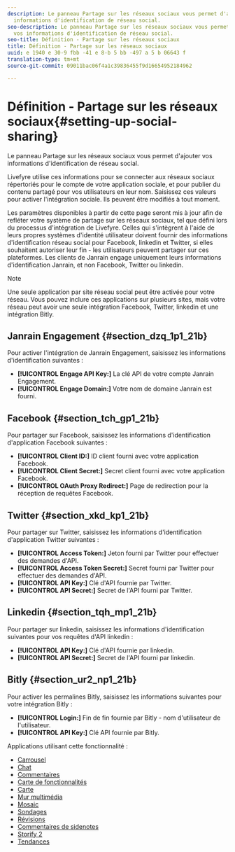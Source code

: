 ```yaml
---
description: Le panneau Partage sur les réseaux sociaux vous permet d'ajouter vos
  informations d'identification de réseau social.
seo-description: Le panneau Partage sur les réseaux sociaux vous permet d'ajouter
  vos informations d'identification de réseau social.
seo-title: Définition - Partage sur les réseaux sociaux
title: Définition - Partage sur les réseaux sociaux
uuid: e 1940 e 30-9 fbb -41 e 8-b 5 bb -497 a 5 b 06643 f
translation-type: tm+mt
source-git-commit: 09011bac06f4a1c39836455f9d16654952184962

---
```



# Définition - Partage sur les réseaux sociaux{#setting-up-social-sharing}

Le panneau Partage sur les réseaux sociaux vous permet d'ajouter vos informations d'identification de réseau social.

Livefyre utilise ces informations pour se connecter aux réseaux sociaux répertoriés pour le compte de votre application sociale, et pour publier du contenu partagé pour vos utilisateurs en leur nom. Saisissez ces valeurs pour activer l'intégration sociale. Ils peuvent être modifiés à tout moment.

Les paramètres disponibles à partir de cette page seront mis à jour afin de refléter votre système de partage sur les réseaux sociaux, tel que défini lors du processus d'intégration de Livefyre. Celles qui s'intègrent à l'aide de leurs propres systèmes d'identité utilisateur doivent fournir des informations d'identification réseau social pour Facebook, linkedin et Twitter, si elles souhaitent autoriser leur fin - les utilisateurs peuvent partager sur ces plateformes. Les clients de Janrain engage uniquement leurs informations d'identification Janrain, et non Facebook, Twitter ou linkedin.

>[!NOTE]
>
>Une seule application par site réseau social peut être activée pour votre réseau. Vous pouvez inclure ces applications sur plusieurs sites, mais votre réseau peut avoir une seule intégration Facebook, Twitter, linkedin et une intégration Bitly.

## Janrain Engagement {#section_dzq_1p1_21b}

Pour activer l'intégration de Janrain Engagement, saisissez les informations d'identification suivantes :

* **[!UICONTROL Engage API Key:]** La clé API de votre compte Janrain Engagement.
* **[!UICONTROL Engage Domain:]** Votre nom de domaine Janrain est fourni.

## Facebook {#section_tch_gp1_21b}

Pour partager sur Facebook, saisissez les informations d'identification d'application Facebook suivantes :

* **[!UICONTROL Client ID:]** ID client fourni avec votre application Facebook.
* **[!UICONTROL Client Secret:]** Secret client fourni avec votre application Facebook.
* **[!UICONTROL OAuth Proxy Redirect:]** Page de redirection pour la réception de requêtes Facebook.

## Twitter {#section_xkd_kp1_21b}

Pour partager sur Twitter, saisissez les informations d'identification d'application Twitter suivantes :

* **[!UICONTROL Access Token:]** Jeton fourni par Twitter pour effectuer des demandes d'API.
* **[!UICONTROL Access Token Secret:]** Secret fourni par Twitter pour effectuer des demandes d'API.
* **[!UICONTROL API Key:]** Clé d'API fournie par Twitter.
* **[!UICONTROL API Secret:]** Secret de l'API fourni par Twitter.

## Linkedin {#section_tqh_mp1_21b}

Pour partager sur linkedin, saisissez les informations d'identification suivantes pour vos requêtes d'API linkedin :

* **[!UICONTROL API Key:]** Clé d'API fournie par linkedin.
* **[!UICONTROL API Secret:]** Secret de l'API fourni par linkedin.

## Bitly {#section_ur2_np1_21b}

Pour activer les permalines Bitly, saisissez les informations suivantes pour votre intégration Bitly :

* **[!UICONTROL Login:]** Fin de fin fournie par Bitly - nom d'utilisateur de l'utilisateur.
* **[!UICONTROL API Key:]** Clé API fournie par Bitly.



Applications utilisant cette fonctionnalité :
* [Carrousel](/help/using/c-about-apps/c-carousel-app/c-carousel-app.md#c_carousel_app)
* [Chat](/help/using/c-about-apps/c-chat-app/c-chat-app.md#c_chat_app)
* [Commentaires](/help/using/c-about-apps/c-comments/c-comments.md)
* [Carte de fonctionnalités](/help/using/c-about-apps/c-feature-card-app/c-feature-card-app.md#c_feature_card_app)
* [Carte](/help/using/c-about-apps/c-map-app/c-map-app.md#c_map_app)
* [Mur multimédia](/help/using/c-about-apps/c-media-wall-app/c-media-wall-app.md#c_media_wall_app)
* [Mosaic](/help/using/c-about-apps/c-mosaic-app/c-mosaic-app.md#c_mosaic_app)
* [Sondages](/help/using/c-about-apps/c-polls-app/c-polls-app.md#c_polls_app)
* [Révisions](/help/using/c-about-apps/c-reviews-app/c-reviews-app.md#c_reviews_app)
* [Commentaires de sidenotes](/help/using/c-about-apps/c-sidenotes-app/c-sidenotes-app.md#c_sidenotes_app)
* [Storify 2](/help/using/c-about-apps/c-storify2/c-storify2.md#c_storify2)
* [Tendances](/help/using/c-about-apps/c-trending-app/c-trending-app.md#c_trending_app)

